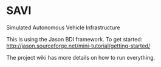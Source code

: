 # SAVI
Simulated Autonomous Vehicle Infrastructure

This is using the Jason BDI framework. To get started: http://jason.sourceforge.net/mini-tutorial/getting-started/

The project wiki has more details on how to run everything.
